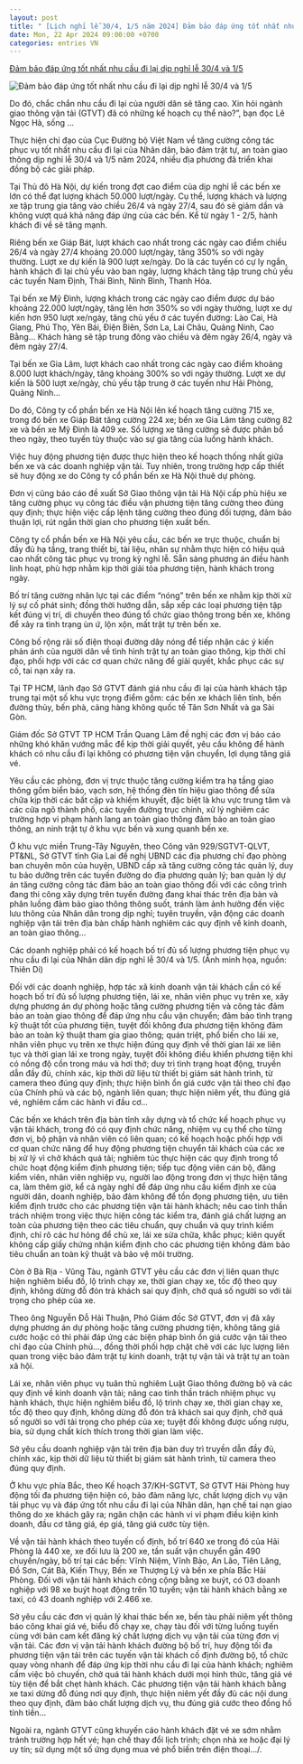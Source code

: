 ```yaml
---
layout: post
title: " [Lịch nghỉ lễ 30/4, 1/5 năm 2024] Đảm bảo đáp ứng tốt nhất nhu cầu đi lại dịp nghỉ lễ 30/4 và 1/5"
date: Mon, 22 Apr 2024 09:00:00 +0700
categories: entries VN
---
```

[Đảm bảo đáp ứng tốt nhất nhu cầu đi lại dịp nghỉ lễ 30/4 và 1/5](https://dangcongsan.vn/ban-doc/hoi-dap/dam-bao-dap-ung-tot-nhat-nhu-cau-di-lai-dip-nghi-le-30-4-va-1-5-663596.html)

![Đảm bảo đáp ứng tốt nhất nhu cầu đi lại dịp nghỉ lễ 30/4 và 1/5](https://file1.dangcongsan.vn/data/0/images/2024/04/22/upload_4702/bfe1f917d7f87da624e9-7582.jpg?w=400)

Do đó, chắc chắn nhu cầu đi lại của người dân sẽ tăng cao. Xin hỏi ngành giao thông vận tải (GTVT) đã có những kế hoạch cụ thể nào?”, bạn đọc Lê Ngọc Hà, sống ...

Thực hiện chỉ đạo của Cục Đường bộ Việt Nam về tăng cường công tác phục vụ tốt nhất nhu cầu đi lại của Nhân dân, bảo đảm trật tự, an toàn giao thông dịp nghỉ lễ 30/4 và 1/5 năm 2024, nhiều địa phương đã triển khai đồng bộ các giải pháp.

Tại Thủ đô Hà Nội, dự kiến trong đợt cao điểm của dịp nghỉ lễ các bến xe lớn có thể đạt lượng khách 50.000 lượt/ngày. Cụ thể, lượng khách và lượng xe tập trung gia tăng vào chiều 26/4 và ngày 27/4, sau đó sẽ giảm dần và không vượt quá khả năng đáp ứng của các bến. Kể từ ngày 1 - 2/5, hành khách đi về sẽ tăng mạnh.

Riêng bến xe Giáp Bát, lượt khách cao nhất trong các ngày cao điểm chiều 26/4 và ngày 27/4 khoảng 20.000 lượt/ngày, tăng 350% so với ngày thường. Lượt xe dự kiến là 900 lượt xe/ngày. Do là các tuyến có cự ly ngắn, hành khách đi lại chủ yếu vào ban ngày, lượng khách tăng tập trung chủ yếu các tuyến Nam Định, Thái Bình, Ninh Bình, Thanh Hóa.

Tại bến xe Mỹ Đình, lượng khách trong các ngày cao điểm được dự báo khoảng 22.000 lượt/ngày, tăng lên hơn 350% so với ngày thường, lượt xe dự kiến hơn 950 lượt xe/ngày, tăng chủ yếu ở các tuyến đường: Lào Cai, Hà Giang, Phú Thọ, Yên Bái, Điện Biên, Sơn La, Lai Châu, Quảng Ninh, Cao Bằng… Khách hàng sẽ tập trung đông vào chiều và đêm ngày 26/4, ngày và đêm ngày 27/4.

Tại bến xe Gia Lâm, lượt khách cao nhất trong các ngày cao điểm khoảng 8.000 lượt khách/ngày, tăng khoảng 300% so với ngày thường. Lượt xe dự kiến là 500 lượt xe/ngày, chủ yếu tập trung ở các tuyến như Hải Phòng, Quảng Ninh...

Do đó, Công ty cổ phần bến xe Hà Nội lên kế hoạch tăng cường 715 xe, trong đó bến xe Giáp Bát tăng cường 224 xe; bến xe Gia Lâm tăng cường 82 xe và bến xe Mỹ Đình là 409 xe. Số lượng xe tăng cường sẽ được phân bổ theo ngày, theo tuyến tùy thuộc vào sự gia tăng của luồng hành khách.

Việc huy động phương tiện được thực hiện theo kế hoạch thống nhất giữa bến xe và các doanh nghiệp vận tải. Tuy nhiên, trong trường hợp cấp thiết sẽ huy động xe do Công ty cổ phần bến xe Hà Nội thuê dự phòng.

Đơn vị cũng báo cáo đề xuất Sở Giao thông vận tải Hà Nội cấp phù hiệu xe tăng cường phục vụ công tác điều vận phương tiện tăng cường theo đúng quy định; thực hiện việc cấp lệnh tăng cường theo đúng đối tượng, đảm bảo thuận lợi, rút ngắn thời gian cho phương tiện xuất bến.

Công ty cổ phần bến xe Hà Nội yêu cầu, các bến xe trực thuộc, chuẩn bị đầy đủ hạ tầng, trang thiết bị, tài liệu, nhân sự nhằm thực hiện có hiệu quả cao nhất công tác phục vụ trong kỳ nghỉ lễ. Sẵn sàng phương án điều hành linh hoạt, phù hợp nhằm kịp thời giải tỏa phương tiện, hành khách trong ngày.

Bố trí tăng cường nhân lực tại các điểm “nóng” trên bến xe nhằm kịp thời xử lý sự cố phát sinh; đồng thời hướng dẫn, sắp xếp các loại phương tiện tập kết đúng vị trí, di chuyển theo đúng tổ chức giao thông trong bến xe, không để xảy ra tình trạng ùn ứ, lộn xộn, mất trật tự trên bến xe.

Công bố rộng rãi số điện thoại đường dây nóng để tiếp nhận các ý kiến phản ánh của người dân về tình hình trật tự an toàn giao thông, kịp thời chỉ đạo, phối hợp với các cơ quan chức năng để giải quyết, khắc phục các sự cố, tai nạn xảy ra.

Tại TP HCM, lãnh đạo Sở GTVT đánh giá nhu cầu đi lại của hành khách tập trung tại một số khu vực trọng điểm gồm: các bến xe khách liên tỉnh, bến đường thủy, bến phà, cảng hàng không quốc tế Tân Sơn Nhất và ga Sài Gòn.

Giám đốc Sở GTVT TP HCM Trần Quang Lâm đề nghị các đơn vị báo cáo những khó khăn vướng mắc để kịp thời giải quyết, yêu cầu không để hành khách có nhu cầu đi lại không có phương tiện vận chuyển, lợi dụng tăng giá vé.

Yêu cầu các phòng, đơn vị trực thuộc tăng cường kiểm tra hạ tầng giao thông gồm biển báo, vạch sơn, hệ thống đèn tín hiệu giao thông để sửa chữa kịp thời các bất cập và khiếm khuyết, đặc biệt là khu vực trung tâm và các cửa ngõ thành phố, các tuyến đường trục chính, xử lý nghiêm các trường hợp vi phạm hành lang an toàn giao thông đảm bảo an toàn giao thông, an ninh trật tự ở khu vực bến và xung quanh bến xe.

Ở khu vực miền Trung-Tây Nguyên, theo Công văn 929/SGTVT-QLVT, PT&NL, Sở GTVT tỉnh Gia Lai đề nghị UBND các địa phương chỉ đạo phòng ban chuyên môn của huyện, UBND cấp xã tăng cường công tác quản lý, duy tu bảo dưỡng trên các tuyến đường do địa phương quản lý; ban quản lý dự án tăng cường công tác đảm bảo an toàn giao thông đối với các công trình đang thi công xây dựng trên tuyến đường đang khai thác trên địa bàn và phân luồng đảm bảo giao thông thông suốt, tránh làm ảnh hưởng đến việc lưu thông của Nhân dân trong dịp nghỉ; tuyên truyền, vận động các doanh nghiệp vận tải trên địa bàn chấp hành nghiêm các quy định về kinh doanh, an toàn giao thông…

Các doanh nghiệp phải có kế hoạch bố trí đủ số lượng phương tiện phục vụ nhu cầu đi lại của Nhân dân dịp nghỉ lễ 30/4 và 1/5. (Ảnh minh họa, nguồn: Thiên Di)

Đối với các doanh nghiệp, hợp tác xã kinh doanh vận tải khách cần có kế hoạch bố trí đủ số lượng phương tiện, lái xe, nhân viên phục vụ trên xe, xây dựng phương án dự phòng hoặc tăng cường phương tiện và công tác đảm bảo an toàn giao thông để đáp ứng nhu cầu vận chuyển; đảm bảo tình trạng kỹ thuật tốt của phương tiện, tuyệt đối không đưa phương tiện không đảm bảo an toàn kỹ thuật tham gia giao thông; quán triệt, phổ biến cho lái xe, nhân viên phục vụ trên xe thực hiện đúng quy định về thời gian lái xe liên tục và thời gian lái xe trong ngày, tuyệt đối không điều khiển phương tiện khi có nồng độ cồn trong máu và hơi thở; duy trì tình trạng hoạt động, truyền dẫn đầy đủ, chính xác, kịp thời dữ liệu từ thiết bị giám sát hành trình, từ camera theo đúng quy định; thực hiện bình ổn giá cước vận tải theo chỉ đạo của Chính phủ và các bộ, ngành liên quan; thực hiện niêm yết, thu đúng giá vé, nghiêm cấm các hành vi đầu cơ…

Các bến xe khách trên địa bàn tỉnh xây dựng và tổ chức kế hoạch phục vụ vận tải khách, trong đó có quy định chức năng, nhiệm vụ cụ thể cho từng đơn vị, bộ phận và nhân viên có liên quan; có kế hoạch hoặc phối hợp với cơ quan chức năng để huy động phương tiện chuyển tải khách của các xe bị xử lý vì chở khách quá tải; nghiêm túc thực hiện các quy định trong tổ chức hoạt động kiểm định phương tiện; tiếp tục động viên cán bộ, đăng kiểm viên, nhân viên nghiệp vụ, người lao động trong đơn vị thực hiện tăng ca, làm thêm giờ, kể cả ngày nghỉ để đáp ứng nhu cầu kiểm định xe của người dân, doanh nghiệp, bảo đảm không để tồn đọng phương tiện, ưu tiên kiểm định trước cho các phương tiện vận tải hành khách; nêu cao tinh thần trách nhiệm trong việc thực hiện công tác kiểm tra, đánh giá chất lượng an toàn của phương tiện theo các tiêu chuẩn, quy chuẩn và quy trình kiểm định, chỉ rõ các hư hỏng để chủ xe, lái xe sửa chữa, khắc phục; kiên quyết không cấp giấy chứng nhận kiểm định cho các phương tiện không đảm bảo tiêu chuẩn an toàn kỹ thuật và bảo vệ môi trường.

Còn ở Bà Rịa - Vũng Tàu, ngành GTVT yêu cầu các đơn vị liên quan thực hiện nghiêm biểu đồ, lộ trình chạy xe, thời gian chạy xe, tốc độ theo quy định, không dừng đỗ đón trả khách sai quy định, chở quá số người so với tải trọng cho phép của xe.

Theo ông Nguyễn Đỗ Hải Thuận, Phó Giám đốc Sở GTVT, đơn vị đã xây dựng phương án dự phòng hoặc tăng cường phương tiện, không tăng giá cước hoặc có thì phải đáp ứng các biện pháp bình ổn giá cước vận tải theo chỉ đạo của Chính phủ..., đồng thời phối hợp chặt chẽ với các lực lượng liên quan trong việc bảo đảm trật tự kinh doanh, trật tự vận tải và trật tự an toàn xã hội.

Lái xe, nhân viên phục vụ tuân thủ nghiêm Luật Giao thông đường bộ và các quy định về kinh doanh vận tải; nâng cao tinh thần trách nhiệm phục vụ hành khách, thực hiện nghiêm biểu đồ, lộ trình chạy xe, thời gian chạy xe, tốc độ theo quy định, không dừng đỗ đón trả khách sai quy định, chở quá số người so với tải trọng cho phép của xe; tuyệt đối không được uống rượu, bia, sử dụng chất kích thích trong thời gian làm việc.

Sở yêu cầu doanh nghiệp vận tải trên địa bàn duy trì truyền dẫn đầy đủ, chính xác, kịp thời dữ liệu từ thiết bị giám sát hành trình, từ camera theo đúng quy định.

Ở khu vực phía Bắc, theo Kế hoạch 37/KH-SGTVT, Sở GTVT Hải Phòng huy động tối đa phương tiện hiện có, bảo đảm năng lực, chất lượng dịch vụ vận tải phục vụ và đáp ứng tốt nhu cầu đi lại của Nhân dân, hạn chế tai nạn giao thông do xe khách gây ra; ngăn chặn các hành vi vi phạm điều kiện kinh doanh, đầu cơ tăng giá, ép giá, tăng giá cước tùy tiện.

Về vận tải hành khách theo tuyến cố định, bố trí 640 xe trong đó của Hải Phòng là 440 xe, xe đối lưu là 200 xe, tần suất vận chuyển gần 490 chuyến/ngày, bố trí tại các bến: Vĩnh Niệm, Vĩnh Bảo, An Lão, Tiên Lãng, Đồ Sơn, Cát Bà, Kiến Thụy, Bến xe Thượng Lý và bến xe phía Bắc Hải Phòng. Đối với vận tải hành khách công cộng bằng xe buýt, có 03 doanh nghiệp với 98 xe buýt hoạt động trên 10 tuyến; vận tải hành khách bằng xe taxi, có 43 doanh nghiệp với 2.466 xe.

Sở yêu cầu các đơn vị quản lý khai thác bến xe, bến tàu phải niêm yết thông báo công khai giá vé, biểu đồ chạy xe, chạy tàu đối với từng luồng tuyến cùng với bản cam kết đăng ký chất lượng dịch vụ vận tải của từng đơn vị vận tải. Các đơn vị vận tải hành khách đường bộ bố trí, huy động tối đa phương tiện vận tải trên các tuyến vận tải khách cố định đường bộ, tổ chức quay vòng nhanh để đáp ứng kịp thời nhu cầu đi lại của hành khách; nghiêm cấm việc bỏ chuyến, chở quá tải hành khách dưới mọi hình thức, tăng giá vé tùy tiện để bắt chẹt hành khách. Các phương tiện vận tải hành khách bằng xe taxi dừng đỗ đúng nơi quy định, thực hiện niêm yết đầy đủ các nội dung theo quy định, đảm bảo chất lượng dịch vụ, thu đúng giá cước theo đồng hồ tính tiền…

Ngoài ra, ngành GTVT cũng khuyến cáo hành khách đặt vé xe sớm nhằm tránh trường hợp hết vé; hạn chế thay đổi lịch trình; chọn nhà xe hoặc đại lý uy tín; sử dụng một số ứng dụng mua vé phổ biến trên điện thoại…/.

